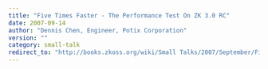 ```yaml
---
title: "Five Times Faster - The Performance Test On ZK 3.0 RC"
date: 2007-09-14
author: "Dennis Chen, Engineer, Potix Corporation"
version: ""
category: small-talk
redirect_to: "http://books.zkoss.org/wiki/Small Talks/2007/September/Five Times Faster - The Performance Test On ZK 3.0 RC"
---
```

